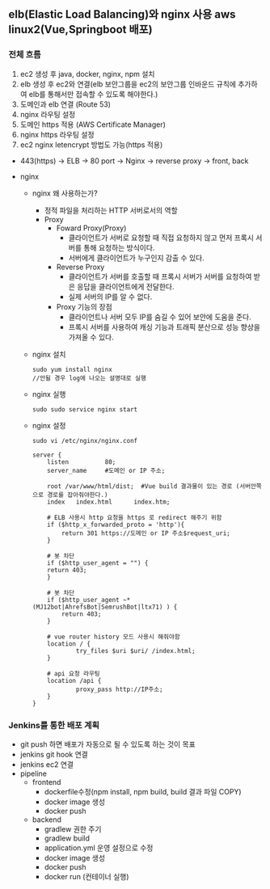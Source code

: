 ## elb(Elastic Load Balancing)와 nginx 사용 aws linux2(Vue,Springboot 배포)

### 전체 흐름
1. ec2 생성 후 java, docker, nginx, npm 설치
2. elb 생성 후 ec2와 연결(elb 보안그룹을 ec2의 보안그룹 인바운드 규칙에 추가하여 elb를 통해서만 접속할 수 있도록 해야한다.)
3. 도메인과 elb 연결 (Route 53)
4. nginx 라우팅 설정
5. 도메인 https 적용 (AWS Certificate Manager)
6. nginx https 라우팅 설정
7. ec2 nginx letencrypt 방법도 가능(https 적용)
- 443(https) -> ELB -> 80 port -> Nginx -> reverse proxy -> front, back

- nginx 
    - nginx 왜 사용하는가?
        - 정적 파일을 처리하는 HTTP 서버로서의 역할
        - Proxy
            - Foward Proxy(Proxy)
                - 클라이언트가 서버로 요청할 때 직접 요청하지 않고 먼저 프록시 서버를 통해 요청하는 방식이다. 
                - 서버에게 클라이언트가 누구인지 감출 수 있다.
            - Reverse Proxy
                - 클라이언트가 서버를 호출할 때 프록시 서버가 서버를 요청하여 받은 응답을 클라이언트에게 전달한다.
                - 실제 서버의 IP를 알 수 없다.
            - Proxy 기능의 장점
                - 클라이언트나 서버 모두 IP를 숨길 수 있어 보안에 도움을 준다.
                - 프록시 서버를 사용하여 캐싱 기능과 트래픽 분산으로 성능 향상을 가져올 수 있다.

    - nginx 설치
        ```
        sudo yum install nginx
        //안될 경우 log에 나오는 설명대로 실행
        ```
    - nginx 실행
        ```
        sudo sudo service nginx start
        ```
    - nginx 설정
        ```
        sudo vi /etc/nginx/nginx.conf
        ```
        ```
        server {
            listen          80;
            server_name     #도메인 or IP 주소;

            root /var/www/html/dist;  #Vue build 결과물이 있는 경로 (서버안쪽으로 경로를 잡아줘야한다.)
            index   index.html      index.htm;  

            # ELB 사용시 http 요청을 https 로 redirect 해주기 위함
            if ($http_x_forwarded_proto = 'http'){     
                return 301 https://도메인 or IP 주소$request_uri;
            }

            # 봇 차단
            if ($http_user_agent = "") {
            return 403;
            }

            # 봇 차단
            if ($http_user_agent ~* (MJ12bot|AhrefsBot|SemrushBot|ltx71) ) {
                return 403;
            }

            # vue router history 모드 사용시 해줘야함
            location / {
                    try_files $uri $uri/ /index.html;
            }

            # api 요청 라우팅
            location /api {
                    proxy_pass http://IP주소;
            }
        }
        ```

### Jenkins를 통한 배포 계획
- git push 하면 배포가 자동으로 될 수 있도록 하는 것이 목표
- jenkins git hook 연결
- jenkins ec2 연결
- pipeline
    - frontend
        - dockerfile수정(npm install, npm build, build 결과 파일 COPY)
        - docker image 생성
        - docker push 
    - backend  
        - gradlew 권한 주기
        - gradlew build
        - application.yml 운영 설정으로 수정
        - docker image 생성
        - docker push
        - docker run (컨테이너 실행)
